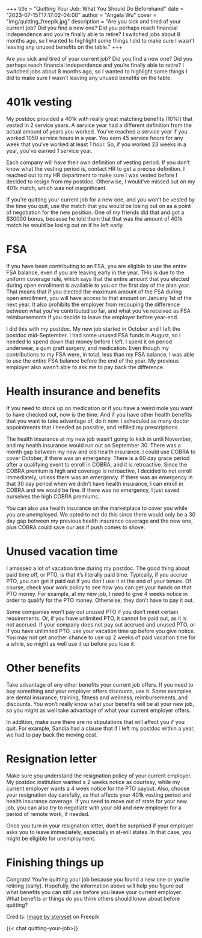+++
title = "Quitting Your Job: What You Should Do Beforehand"
date = "2023-07-15T17:17:02-04:00"
author = "Angela Wu"
cover = "img/quitting_freepik.jpg"
description = "Are you sick and tired of your current job? Did you find a new one? Did you perhaps reach financial independence and you’re finally able to retire? I switched jobs about 8 months ago, so I wanted to highlight some things I did to make sure I wasn’t leaving any unused benefits on the table."
+++

Are you sick and tired of your current job? Did you find a new one? Did you perhaps reach financial independence and you’re finally able to retire? I switched jobs about 8 months ago, so I wanted to highlight some things I did to make sure I wasn’t leaving any unused benefits on the table.

# 401k vesting
My postdoc provided a 401k with really great matching benefits (10%!) that vested in 2 service years. A service year had a different definition from the actual amount of years you worked. You’ve reached a service year if you worked 1050 service hours in a year. You earn 45 service hours for any week that you’ve worked at least 1 hour. So, if you worked 23 weeks in a year, you’ve earned 1 service year. 

Each company will have their own definition of vesting period. If you don’t know what the vesting period is, contact HR to get a precise definition. I reached out to my HR department to make sure I was vested before I decided to resign from my postdoc. Otherwise, I would’ve missed out on my 401k match, which was not insignificant.

If you’re quitting your current job for a new one, and you won’t be vested by the time you quit, use the match that you would be losing out on as a point of negotiation for the new position. One of my friends did that and got a $30000 bonus, because he told them that that was the amount of 401k match he would be losing out on if he left early. 

# FSA

If you have been contributing to an FSA, you are eligible to use the entire FSA balance, even if you are leaving early in the year. THis is due to the uniform coverage rule, which says that the entire amount that you elected during open enrollment is available to you on the first day of the plan year. That means that if you elected the maximum amount of the FSA during open enrollment, you will have access to that amount on January 1st of the next year. It also prohibits the employer from recouping the difference between what you’ve contributed so far, and what you’ve received as FSA reimbursements if you decide to leave the employer before year-end. 

I did this with my postdoc. My new job started in October and I left the postdoc mid-September. I had some unused FSA funds in August, so I needed to spend down that money before I left. I spent it on period underwear, a gum graft surgery, and medication. Even though my contributions to my FSA were, in total, less than my FSA balance, I was able to use the entire FSA balance before the end of the year. My previous employer also wasn’t able to ask me to pay back the difference. 

# Health insurance and benefits
If you need to stock up on medication or if you have a weird mole you want to have checked out, now is the time. And if you have other health benefits that you want to take advantage of, do it now. I scheduled as many doctor appointments that I needed as possible, and refilled my prescriptions. 

The health insurance at my new job wasn’t going to kick in until November, and my health insurance would run out on September 30. There was a month gap between my new and old health insurance. I could use COBRA to cover October, if there was an emergency. There is a 60 day grace period after a qualifying event to enroll in COBRA, and it is retroactive. Since the COBRA premium is high and coverage is retroactive, I decided to not enroll immediately, unless there was an emergency. If there was an emergency in that 30 day period when we didn’t have health insurance, I can enroll in COBRA and we would be fine. If there was no emergency, I just saved ourselves the high COBRA premiums.

You can also use health insurance on the marketplace to cover you while you are unemployed. We opted to not do this since there would only be a 30 day gap between my previous health insurance coverage and the new one, plus COBRA could save our ass if push comes to shove. 

# Unused vacation time
I amassed a lot of vacation time during my postdoc. The good thing about paid time off, or PTO, is that it’s literally paid time. Typically, if you accrue PTO, you can get it paid out if you don’t use it at the end of your tenure. Of course, check your work policy to see how you can get your hands on that PTO money. For example, at my new job, I need to give 4 weeks notice in order to qualify for the PTO money. Otherwise, they don’t have to pay it out. 

Some companies won’t pay out unused PTO if you don’t meet certain requirements. Or, if you have unlimited PTO, it cannot be paid out, as it is not accrued. If your company does not pay out accrued and unused PTO, or if you have unlimited PTO, use your vacation time up before you give notice. You may not get another chance to use up 2 weeks of paid vacation time for a while, so might as well use it up before you lose it. 

# Other benefits
Take advantage of any other benefits your current job offers. If you need to buy something and your employer offers discounts, use it. Some examples are dental insurance, training, fitness and wellness, reimbursements, and discounts. You won’t really know what your benefits will be at your new job, so you might as well take advantage of what your current employer offers.

In addition, make sure there are no stipulations that will affect you if you quit. For example, Sandia had a clause that if I left my postdoc within a year, we had to pay back the moving cost. 

# Resignation letter
Make sure you understand the resignation policy of your current employer. My postdoc institution wanted a 2 weeks notice as courtesy, while my current employer wants a 4 week notice for the PTO payout. Also, choose your resignation day carefully, as that affects your 401k vesting period and health insurance coverage. If you need to move out of state for your new job, you can also try to negotiate with your old and new employer for a period of remote work, if needed. 

Once you turn in your resignation letter, don’t be surprised if your employer asks you to leave immediately, especially in at-will states. In that case, you might be eligible for unemployment. 

# Finishing things up

Congrats! You’re quitting your job because you found a new one or you’re retiring (early). Hopefully, the information above will help you figure out what benefits you can still use before you leave your current employer. What benefits or things do you think others should know about before quitting?

Credits: [Image by storyset](https://www.freepik.com/free-vector/quitting-job-concept-illustration_16693297.htm) on Freepik

{{< chat quitting-your-job>}}

